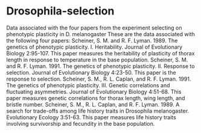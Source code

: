# Drosophila-selection
Data associated with the four papers from the experiment selecting on phenotypic plasticity in D. melanogaster
These are the data associated with the following four papers: 
Scheiner, S. M. and R. F. Lyman. 1989. The genetics of phenotypic plasticity. I. Heritability. Journal of Evolutionary Biology 2:95-107.
    This paper measures the heritability of plasticity of thorax length in response to temperature in the base population. 
Scheiner, S. M. and R. F. Lyman. 1991. The genetics of phenotypic plasticity. II. Response to selection. Journal of Evolutionary Biology 4:23-50.
    This paper is the response to selection.
Scheiner, S. M., R. L. Caplan, and R. F. Lyman. 1991. The genetics of phenotypic plasticity. III. Genetic correlations and fluctuating asymmetries. Journal of Evolutionary Biology 4:51-68.
    This paper measures genetic correlations for thorax length, wing length, and bristle number.
Scheiner, S. M., R. L. Caplan, and R. F. Lyman. 1989. A search for trade-offs among life history traits in Drosophila melanogaster. Evolutionary Ecology 3:51-63.
    This paper measures life history traits involving survivorship and fecundity in the base population.
